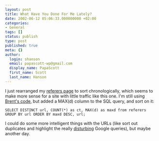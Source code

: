 ```yaml
---
layout: post
title: What Have You Done For Me Lately?
date: 2002-06-12 05:06:33.000000000 +02:00
categories:
- General
tags: []
status: publish
type: post
published: true
meta: {}
author:
  login: shanson
  email: papascott-wp@gmail.com
  display_name: PapaScott
  first_name: Scott
  last_name: Hanson
---
```

<p>I just rearranged my <a href="https://www.papascott.de/referers.php">referers page</a> to sort chronologically, which seems to make more sense for a site with little traffic like this one.  I'm still using <a href="http://ranchero.com/php/rollingreferers/">Brent's code</a>, but added a MAX(d) column to the SQL query, and sort on it: </p>
<p><code>SELECT DISTINCT url, COUNT(*) as ct, MAX(d) as maxd from referers GROUP BY url ORDER BY maxd DESC, url;</code></p>
<p>I could do some more intelligent things with the URLs (like sort out duplicates and highlight the really <a href="http://searchrequests.weblogs.com/">disturbing</a> Google queries), but maybe another day.</p>
